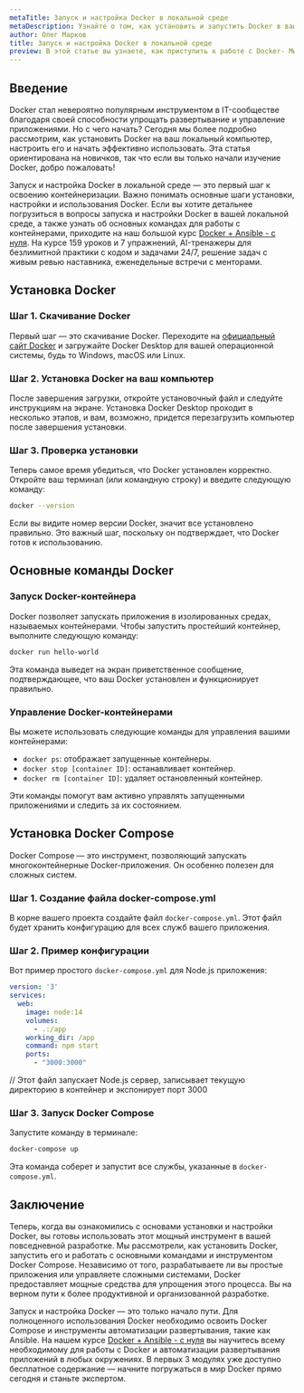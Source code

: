 ```yaml
---
metaTitle: Запуск и настройка Docker в локальной среде
metaDescription: Узнайте о том, как установить и запустить Docker в вашей локальной среде- Мы рассмотрим шаги установки, настройки и основные команды для работы с контейнерами-
author: Олег Марков
title: Запуск и настройка Docker в локальной среде
preview: В этой статье вы узнаете, как приступить к работе с Docker- Мы подробно рассмотрим процесс установки и обеспечим понимание основных возможностей Docker-
---
```


## Введение

Docker стал невероятно популярным инструментом в IT-сообществе благодаря своей способности упрощать развертывание и управление приложениями. Но с чего начать? Сегодня мы более подробно рассмотрим, как установить Docker на ваш локальный компьютер, настроить его и начать эффективно использовать. Эта статья ориентирована на новичков, так что если вы только начали изучение Docker, добро пожаловать!

Запуск и настройка Docker в локальной среде — это первый шаг к освоению контейнеризации.  Важно понимать основные шаги установки, настройки и использования Docker. Если вы хотите детальнее погрузиться в вопросы запуска и настройки Docker в вашей локальной среде, а также узнать об основных командах для работы с контейнерами, приходите на наш большой курс [Docker + Ansible - с нуля](https://purpleschool.ru/course/docker). На курсе 159 уроков и 7 упражнений, AI-тренажеры для безлимитной практики с кодом и задачами 24/7, решение задач с живым ревью наставника, еженедельные встречи с менторами.

## Установка Docker

### Шаг 1. Скачивание Docker

Первый шаг — это скачивание Docker. Переходите на [официальный сайт Docker](https://www.docker.com/products/docker-desktop) и загружайте Docker Desktop для вашей операционной системы, будь то Windows, macOS или Linux.

### Шаг 2. Установка Docker на ваш компьютер

После завершения загрузки, откройте установочный файл и следуйте инструкциям на экране. Установка Docker Desktop проходит в несколько этапов, и вам, возможно, придется перезагрузить компьютер после завершения установки.

### Шаг 3. Проверка установки

Теперь самое время убедиться, что Docker установлен корректно. Откройте ваш терминал (или командную строку) и введите следующую команду:

```bash
docker --version
```

Если вы видите номер версии Docker, значит все установлено правильно. Это важный шаг, поскольку он подтверждает, что Docker готов к использованию.

## Основные команды Docker

### Запуск Docker-контейнера

Docker позволяет запускать приложения в изолированных средах, называемых контейнерами. Чтобы запустить простейший контейнер, выполните следующую команду:

```bash
docker run hello-world
```

Эта команда выведет на экран приветственное сообщение, подтверждающее, что ваш Docker установлен и функционирует правильно.

### Управление Docker-контейнерами

Вы можете использовать следующие команды для управления вашими контейнерами:

- `docker ps`: отображает запущенные контейнеры.
- `docker stop [container ID]`: останавливает контейнер.
- `docker rm [container ID]`: удаляет остановленный контейнер.

Эти команды помогут вам активно управлять запущенными приложениями и следить за их состоянием.

## Установка Docker Compose

Docker Compose — это инструмент, позволяющий запускать многоконтейнерные Docker-приложения. Он особенно полезен для сложных систем.

### Шаг 1. Создание файла docker-compose.yml

В корне вашего проекта создайте файл `docker-compose.yml`. Этот файл будет хранить конфигурацию для всех служб вашего приложения.

### Шаг 2. Пример конфигурации

Вот пример простого `docker-compose.yml` для Node.js приложения:

```yaml
version: '3'
services:
  web:
    image: node:14
    volumes:
      - .:/app
    working_dir: /app
    command: npm start
    ports:
      - "3000:3000"
```

// Этот файл запускает Node.js сервер, записывает текущую директорию в контейнер и экспонирует порт 3000

### Шаг 3. Запуск Docker Compose

Запустите команду в терминале:

```bash
docker-compose up
```

Эта команда соберет и запустит все службы, указанные в `docker-compose.yml`.

## Заключение

Теперь, когда вы ознакомились с основами установки и настройки Docker, вы готовы использовать этот мощный инструмент в вашей повседневной разработке. Мы рассмотрели, как установить Docker, запустить его и работать с основными командами и инструментом Docker Compose. Независимо от того, разрабатываете ли вы простые приложения или управляете сложными системами, Docker предоставляет мощные средства для упрощения этого процесса. Вы на верном пути к более продуктивной и организованной разработке.

Запуск и настройка Docker — это только начало пути. Для полноценного использования Docker необходимо освоить Docker Compose и инструменты автоматизации развертывания, такие как Ansible. На нашем курсе [Docker + Ansible - с нуля](https://purpleschool.ru/course/docker) вы научитесь всему необходимому для работы с Docker и автоматизации развертывания приложений в любых окружениях. В первых 3 модулях уже доступно бесплатное содержание — начните погружаться в мир Docker прямо сегодня и станьте экспертом.
